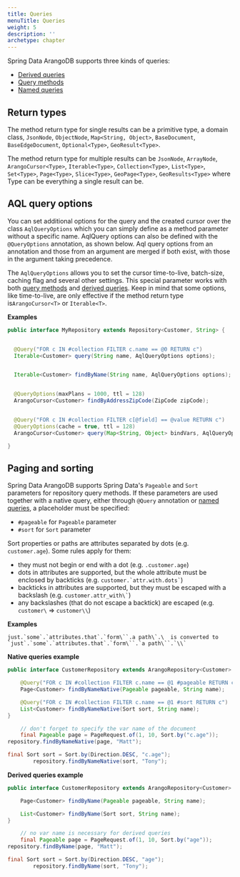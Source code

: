 ```yaml
---
title: Queries
menuTitle: Queries
weight: 5
description: ''
archetype: chapter
---
```

Spring Data ArangoDB supports three kinds of queries:

- [Derived queries](spring-data-reference-repositories-queries-derived-queries.html)
- [Query methods](spring-data-reference-repositories-queries-query-methods.html)
- [Named queries](spring-data-reference-repositories-queries-named-queries.html)

## Return types

The method return type for single results can be a primitive type, a domain class, `JsonNode`, `ObjectNode`, `Map<String, Object>`, `BaseDocument`, `BaseEdgeDocument`, `Optional<Type>`, `GeoResult<Type>`.

The method return type for multiple results can be `JsonNode`, `ArrayNode`, `ArangoCursor<Type>`, `Iterable<Type>`, `Collection<Type>`, `List<Type>`, `Set<Type>`, `Page<Type>`, `Slice<Type>`, `GeoPage<Type>`, `GeoResults<Type>` where Type can be everything a single result can be.

## AQL query options

You can set additional options for the query and the created cursor over the class `AqlQueryOptions` which you can simply define as a method parameter without a specific name. AqlQuery options can also be defined with the `@QueryOptions` annotation, as shown below. Aql query options from an annotation and those from an argument are merged if both exist, with those in the argument taking precedence.

The `AqlQueryOptions` allows you to set the cursor time-to-live, batch-size,
caching flag and several other settings. This special parameter works with both
[query methods](spring-data-reference-repositories-queries-query-methods.html)
and [derived queries](spring-data-reference-repositories-queries-derived-queries.html). Keep in mind that some options, like
time-to-live, are only effective if the method return type is`ArangoCursor<T>`
or `Iterable<T>`.

**Examples**

```java
public interface MyRepository extends Repository<Customer, String> {


  @Query("FOR c IN #collection FILTER c.name == @0 RETURN c")
  Iterable<Customer> query(String name, AqlQueryOptions options);


  Iterable<Customer> findByName(String name, AqlQueryOptions options);


  @QueryOptions(maxPlans = 1000, ttl = 128)
  ArangoCursor<Customer> findByAddressZipCode(ZipCode zipCode);


  @Query("FOR c IN #collection FILTER c[@field] == @value RETURN c")
  @QueryOptions(cache = true, ttl = 128)
  ArangoCursor<Customer> query(Map<String, Object> bindVars, AqlQueryOptions options);

}
```

## Paging and sorting

Spring Data ArangoDB supports Spring Data's `Pageable` and `Sort` parameters for repository query methods. If these parameters are used together with a native query, either through `@Query` annotation or [named queries](spring-data-reference-repositories-queries-named-queries.html), a placeholder must be specified:

- `#pageable` for `Pageable` parameter
- `#sort` for `Sort` parameter

Sort properties or paths are attributes separated by dots (e.g. `customer.age`). Some rules apply for them:

- they must not begin or end with a dot (e.g. `.customer.age`)
- dots in attributes are supported, but the whole attribute must be enclosed by backticks (e.g. `` customer.`attr.with.dots` ``)
- backticks in attributes are supported, but they must be escaped with a backslash (e.g. `` customer.attr_with\` ``)
- any backslashes (that do not escape a backtick) are escaped (e.g. `customer\` => `customer\\`)

**Examples**

```
just.`some`.`attributes.that`.`form\``.a path\`.\  is converted to
`just`.`some`.`attributes.that`.`form\``.`a path\``.`\\`
```

**Native queries example**

```java
public interface CustomerRepository extends ArangoRepository<Customer> {

    @Query("FOR c IN #collection FILTER c.name == @1 #pageable RETURN c")
    Page<Customer> findByNameNative(Pageable pageable, String name);

    @Query("FOR c IN #collection FILTER c.name == @1 #sort RETURN c")
    List<Customer> findByNameNative(Sort sort, String name);
}

    // don't forget to specify the var name of the document
    final Pageable page = PageRequest.of(1, 10, Sort.by("c.age"));
repository.findByNameNative(page, "Matt");

final Sort sort = Sort.by(Direction.DESC, "c.age");
        repository.findByNameNative(sort, "Tony");
```

**Derived queries example**

```java
public interface CustomerRepository extends ArangoRepository<Customer> {

    Page<Customer> findByName(Pageable pageable, String name);

    List<Customer> findByName(Sort sort, String name);
}

    // no var name is necessary for derived queries
    final Pageable page = PageRequest.of(1, 10, Sort.by("age"));
repository.findByName(page, "Matt");

final Sort sort = Sort.by(Direction.DESC, "age");
        repository.findByName(sort, "Tony");
```
